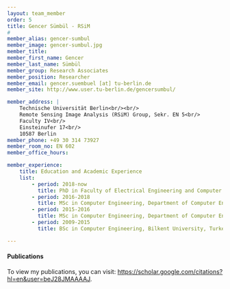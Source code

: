 ```yaml
---
layout: team_member
order: 5
title: Gencer Sümbül - RSiM
#
member_alias: gencer-sumbul
member_image: gencer-sumbul.jpg
member_title:
member_first_name: Gencer
member_last_name: Sümbül
member_group: Research Associates
member_position: Researcher
member_email: gencer.suembuel [at] tu-berlin.de
member_site: http://www.user.tu-berlin.de/gencersumbul/

member_address: |
    Technische Universität Berlin<br/><br/>
    Remote Sensing Image Analysis (RSiM) Group, Sekr. EN 5<br/>
    Faculty IV<br/>
    Einsteinufer 17<br/>
    10587 Berlin
member_phone: +49 30 314 73927
member_room_no: EN 602
member_office_hours:

member_experience:
    title: Education and Academic Experience
    list:
        - period: 2018-now
          title: PhD in Faculty of Electrical Engineering and Computer Science, TU Berlin, Germany.
        - period: 2016-2018
          title: MSc in Computer Engineering, Department of Computer Engineering, Bilkent University, Turkey.
        - period: 2015-2016
          title: MSc in Computer Engineering, Department of Computer Engineering, Boğaziçi University, Turkey.
        - period: 2009-2015
          title: BSc in Computer Engineering, Bilkent University, Turkey.

---
```


  <h4 class="mt-4">Publications</h4>
  <p>To view my publications, you can visit: <a href=" https://scholar.google.com/citations?hl=en&user=beJ28JMAAAAJ" target="_blank">https://scholar.google.com/citations?hl=en&user=beJ28JMAAAAJ</a>.</p>
